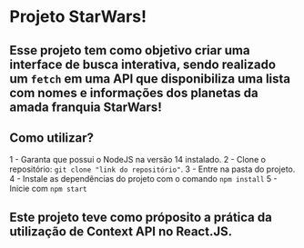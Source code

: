 # Projeto StarWars!

## Esse projeto tem como objetivo criar uma interface de busca interativa, sendo realizado um `fetch` em uma API que disponibiliza uma lista com nomes e informações dos planetas da amada franquia StarWars!

## Como utilizar?

1 - Garanta que possui o NodeJS na versão 14 instalado.
2 - Clone o repositório: `git clone "link do repositório"`.
3 - Entre na pasta do projeto.
4 - Instale as dependências do projeto com o comando `npm install`
5 - Inicie com `npm start`

## Este projeto teve como próposito a prática da utilização de Context API no React.JS.
